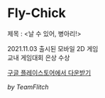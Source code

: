 # Fly-Chick

제목 : <날 수 있어, 병아리!>    

2021.11.03 출시된 모바일 2D 게임  
교내 게임대회 은상 수상  

[구글 플레이스토어에서 다운받기](https://play.google.com/store/apps/details?id=com.TeamFlitch.FlyChick2)

*by TeamFlitch* 
